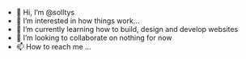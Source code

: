 - 👋 Hi, I’m @solltys
- 👀 I’m interested in how things work...
- 🌱 I’m currently learning how to build, design and develop websites 
- 💞️ I’m looking to collaborate on nothing for now
- 📫 How to reach me ...

<!---
solltys/solltys is a ✨ special ✨ repository because its `README.md` (this file) appears on your GitHub profile.
You can click the Preview link to take a look at your changes.
--->
